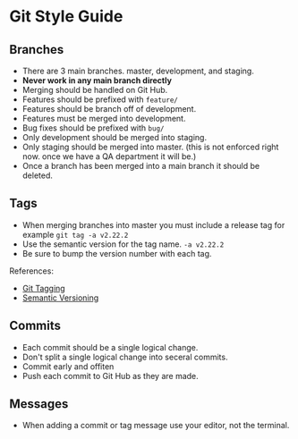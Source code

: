 # Git Style Guide

## Branches

- There are 3 main branches. master, development, and staging. 
- **Never work in any main branch directly**
- Merging should be handled on Git Hub.
- Features should be prefixed with `feature/`
- Features should be branch off of development.
- Features must be merged into development.
- Bug fixes should be prefixed with `bug/`
- Only development should be merged into staging.
- Only staging should be merged into master. (this is not enforced right now. once we have a QA department it will be.)
- Once a branch has been merged into a main branch it should be deleted.


## Tags

- When merging branches into master you must include a release tag for example `git tag -a v2.22.2`
- Use the semantic version for the tag name. `-a v2.22.2` 
- Be sure to bump the version number with each tag.

References:

- [Git Tagging](https://git-scm.com/book/en/v2/Git-Basics-Tagging)
- [Semantic Versioning](http://semver.org/)

## Commits
- Each commit should be a single logical change. 
- Don't split a single logical change into seceral commits.
- Commit early and offiten
- Push each commit to Git Hub as they are made.


## Messages

- When adding a commit or tag message use your editor, not the terminal.






